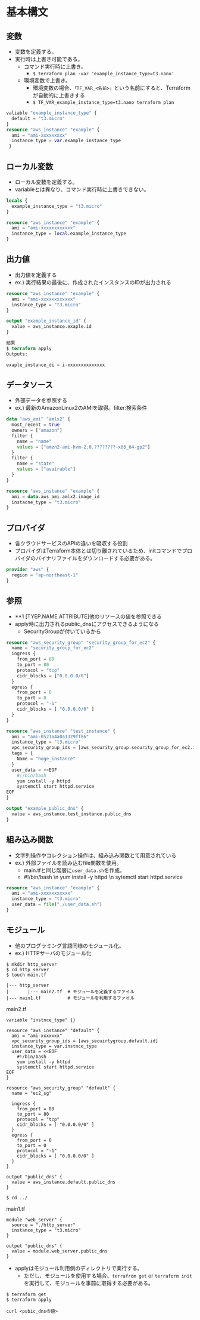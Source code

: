 # 基本構文

## 変数 
- 変数を定義する。
- 実行時は上書き可能である。
  - コマンド実行時に上書き。
    - `$ terraform plan -var 'example_instance_type=t3.nano'`
  - 環境変数で上書き。
    - 環境変数の場合、`「TF_VAR_<名前>」`という名前にすると、Terraformが自動的に上書きする
    - `$ TF_VAR_example_instance_type=t3.nano terraform plan`
```variable.tf
valiable "example_instance_type" {
  default = "t3.micro"
}
resource "aws_instance" "example" {
  ami = "ami-xxxxxxxxx"
  instance_type = var.example_instance_type
 }
```
## ローカル変数 
- ローカル変数を定義する。
- variableとは異なり、コマンド実行時に上書きできない。
```locals.tf
locals {
  example_instance_type = "t3.micro" 
}

resource "aws_instance" "example" {
  ami = "ami-xxxxxxxxxxxx"
  instance_type = local.example_instance_type
}
```
## 出力値
- 出力値を定義する
- ex.) 実行結果の最後に、作成されたインスタンスのIDが出力される
```output.tf
resource "aws_instance" "example" {
  ami = "ami-xxxxxxxxxxxx"
  instance_type = "t3.micro" 
}

output "example_instance_id" {
  value = aws_instance.exaple.id
}

結果
$ terraform apply
Outputs:

exaple_instance_di = i-xxxxxxxxxxxxxx
```  

## データソース
- 外部データを参照する
- ex.) 最新のAmazonLinux2のAMIを取得。filter:検索条件
```data.tf
data "aws_ami" "amlx2" {
  most_recent = true
  owners = ["amazon"]
  filter {
    name = "name"
    values = ["amzn2-ami-hvm-2.0.????????-x86_64-gp2"]
  }
  filter {
    name = "state"
    values = ["avairable"]
  }
}

resource "aws_instance" "example" {
  ami = data.aws_ami.amlx2.image_id
  instacne_type = "t3.micro"
}
```

## プロバイダ
- 各クラウドサービスのAPIの違いを吸収する役割
- プロバイダはTerraform本体とは切り離されているため、initコマンドでプロバイダのバイナリファイルをダウンロードする必要がある。
```provider.tf
provider "aws" {
  region = "ap-northeast-1"
}
```

## 参照
  - **1 [TYEP.NAME.ATTRIBUTE]他のリソースの値を参照できる
  - apply時に出力されるpublic_dnsにアクセスできるようになる
    - SecurityGroupが付いているから
```reference.tf
resource "aws_security_group" "security_group_for_ec2" {
  name = "security_group_for_ec2"
  ingress {
    from_port = 80
    to_port = 80
    protocol = "tcp"
    cidr_blocks = ["0.0.0.0/0"]
  }
  egress {
    from_port = 0 
    to_port = 0
    protocol = "-1"
    cidr_blocks = [ "0.0.0.0/0" ]
  }
}

resource "aws_instance" "test_instance" {
  ami = "ami-0521a4a0a1329ff86"
  instance_type = "t3.micro"
  vpc_security_group_ids = [aws_security_group.security_group_for_ec2.id] **1
  tags = {
    Name = "hoge_instance"
  }
  user_data = <<EOF
    #!/bin/bash
    yum install -y httpd
    systemctl start httpd.service
EOF
}

output "example_public_dns" {
  value = aws_instance.test_instance.public_dns
}
```

## 組み込み関数
- 文字列操作やコレクション操作は、組み込み関数とて用意されている
- ex.) 外部ファイルを読み込むfile関数を使用。
  - main.tfと同じ階層に`user_data.sh`を作成。
  - #!/bin/bash \n yum install -y httpd \n sytemctl start httpd.service
```buildinfunctions.tf
resource "aws_instance" "example" {
  ami = "ami-xxxxxxxxxxx"
  instance_type = "t3.micro"
  user_data = file("./user_data.sh")
}
```

## モジュール
- 他のプログラミング言語同様のモジュール化。
- ex.) HTTPサーバのモジュール化
```
$ mkdir http_server
$ cd http_server
$ touch main.tf
```

```
|--- http_server
|       |--- main2.tf  # モジュールを定義するファイル
|--- main1.tf          # モジュールを利用するファイル  
```
main2.tf
```
variable "instnce_type" {}

resource "aws_instance" "default" {
  ami = "ami-xxxxxxx"
  vpc_security_group_ids = [aws_secuirtygroup.default.id]
  instance_type = var.instnce_type
  user_data = <<EOF
    #!/bin/bash
    yum install -y httpd
    systemctl start httpd.service
EOF
}

resource "aws_security_group" "default" {
  name = "ec2_sg"

  ingress {
    from_port = 80
    to_port = 80
    protocol = "tcp"
    cidr_blocks = [ "0.0.0.0/0" ]
  }
  egress {
    from_port = 0
    to_port = 0
    protocol = "-1"
    cidr_blocks = [ "0.0.0.0/0" ]
  }
}

output "public_dns" {
  value = aws_instance.default.public_dns
}
```

```
$ cd ../
```

main1.tf
```
module "web_server" {
  source = "./http_server"
  instance_type = "t3.micro"
}

output "public_dns" {
  value = module.web_server.public_dns
}
```
- applyはモジュール利用側のディレクトリで実行する。
  - ただし、モジュールを使用する場合、`terrafrom get` or `terraform init`を実行して、モジュールを事前に取得する必要がある。
```
$ terraform get
$ terraform apply

curl <pubic_dnsの値>
```
